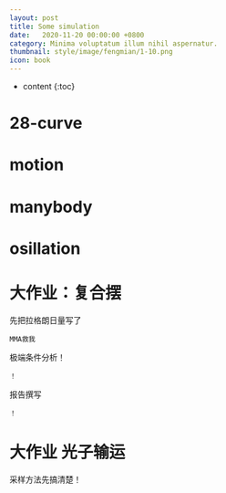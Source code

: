```yaml
---
layout: post
title: Some simulation 
date:   2020-11-20 00:00:00 +0800
category: Minima voluptatum illum nihil aspernatur.
thumbnail: style/image/fengmian/1-10.png
icon: book
---
```





* content
{:toc}





# 28-curve








# motion








# manybody








# osillation










# 大作业：复合摆

先把拉格朗日量写了
    
    MMA救我

极端条件分析！

    ！


报告撰写

    ！



# 大作业 光子输运

采样方法先搞清楚！

















